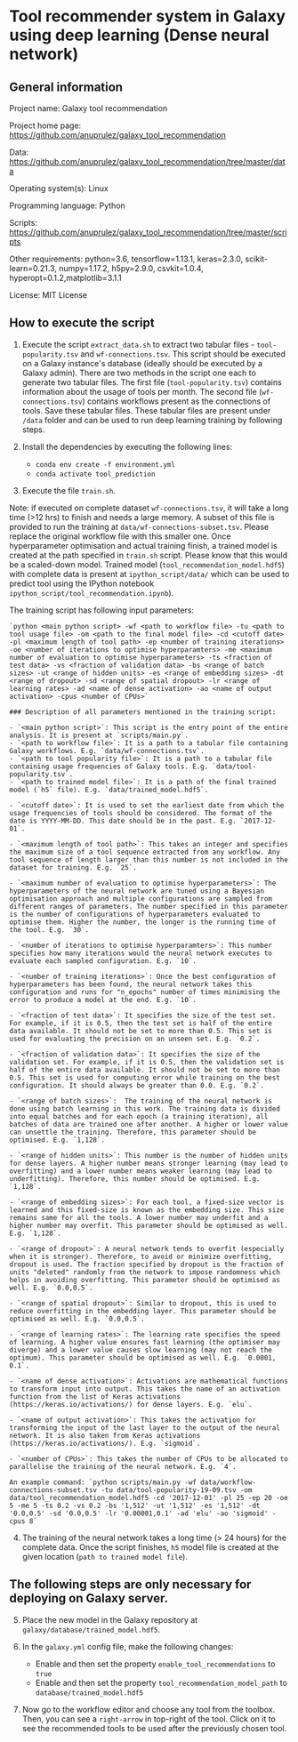 # Tool recommender system in Galaxy using deep learning (Dense neural network)

## General information

Project name: Galaxy tool recommendation

Project home page: https://github.com/anuprulez/galaxy_tool_recommendation

Data: https://github.com/anuprulez/galaxy_tool_recommendation/tree/master/data

Operating system(s): Linux

Programming language: Python

Scripts: https://github.com/anuprulez/galaxy_tool_recommendation/tree/master/scripts

Other requirements: python=3.6, tensorflow=1.13.1, keras=2.3.0, scikit-learn=0.21.3, numpy=1.17.2, h5py=2.9.0, csvkit=1.0.4, hyperopt=0.1.2,matplotlib=3.1.1

License: MIT License


## How to execute the script

1. Execute the script `extract_data.sh` to extract two tabular files - `tool-popularity.tsv` and `wf-connections.tsv`. This script should be executed on a Galaxy instance's database (ideally should be executed by a Galaxy admin). There are two methods in the script one each to generate two tabular files. The first file (`tool-popularity.tsv`) contains information about the usage of tools per month. The second file (`wf-connections.tsv`) contains workflows present as the connections of tools. Save these tabular files. These tabular files are present under `/data` folder and can be used to run deep learning training by following steps.

2. Install the dependencies by executing the following lines:
    *    `conda env create -f environment.yml`
    *    `conda activate tool_prediction`

3. Execute the file `train.sh`.

Note: if executed on complete dataset `wf-connections.tsv`, it will take a long time (>12 hrs) to finish and needs a large memory. A subset of this file is provided to run the training at `data/wf-connections-subset.tsv`. Please replace the original workflow file with this smaller one. Once hyperparameter optimisation and actual training finish, a trained model is created at the path specified in `train.sh` script. Please know that this would be a scaled-down model. Trained model (`tool_recommendation_model.hdf5`) with complete data is present at `ipython_script/data/` which can be used to predict tool using the IPython notebook `ipython_script/tool_recommendation.ipynb`).

The training script has following input parameters:

    `python <main python script> -wf <path to workflow file> -tu <path to tool usage file> -om <path to the final model file> -cd <cutoff date> -pl <maximum length of tool path> -ep <number of training iterations> -oe <number of iterations to optimise hyperparamters> -me <maximum number of evaluation to optimise hyperparameters> -ts <fraction of test data> -vs <fraction of validation data> -bs <range of batch sizes> -ut <range of hidden units> -es <range of embedding sizes> -dt <range of dropout> -sd <range of spatial dropout> -lr <range of learning rates> -ad <name of dense activation> -ao <name of output activation> -cpus <number of CPUs>`
    
    ### Description of all parameters mentioned in the training script:

    - `<main python script>`: This script is the entry point of the entire analysis. It is present at `scripts/main.py`.
    - `<path to workflow file>`: It is a path to a tabular file containing Galaxy workflows. E.g. `data/wf-connections.tsv`.
    - `<path to tool popularity file>`: It is a path to a tabular file containing usage frequencies of Galaxy tools. E.g. `data/tool-popularity.tsv`.
    - `<path to trained model file>`: It is a path of the final trained model (`h5` file). E.g. `data/trained_model.hdf5`.
    
    - `<cutoff date>`: It is used to set the earliest date from which the usage frequencies of tools should be considered. The format of the date is YYYY-MM-DD. This date should be in the past. E.g. `2017-12-01`.
    
    - `<maximum length of tool path>`: This takes an integer and specifies the maximum size of a tool sequence extracted from any workflow. Any tool sequence of length larger than this number is not included in the dataset for training. E.g. `25`.
    
    - `<maximum number of evaluation to optimise hyperparameters>`: The hyperparameters of the neural network are tuned using a Bayesian optimisation approach and multiple configurations are sampled from different ranges of parameters. The number specified in this parameter is the number of configurations of hyperparameters evaluated to optimise them. Higher the number, the longer is the running time of the tool. E.g. `30`.
    
    - `<number of iterations to optimise hyperparamters>`: This number specifies how many iterations would the neural network executes to evaluate each sampled configuration. E.g. `10`.
    
    - `<number of training iterations>`: Once the best configuration of hyperparameters has been found, the neural network takes this configuration and runs for "n_epochs" number of times minimising the error to produce a model at the end. E.g. `10`.
    
    - `<fraction of test data>`: It specifies the size of the test set. For example, if it is 0.5, then the test set is half of the entire data available. It should not be set to more than 0.5. This set is used for evaluating the precision on an unseen set. E.g. `0.2`.
    
    - `<fraction of validation data>`: It specifies the size of the validation set. For example, if it is 0.5, then the validation set is half of the entire data available. It should not be set to more than 0.5. This set is used for computing error while training on the best configuration. It should always be greater than 0.0. E.g. `0.2`.
    
    - `<range of batch sizes>`:  The training of the neural network is done using batch learning in this work. The training data is divided into equal batches and for each epoch (a training iteration), all batches of data are trained one after another. A higher or lower value can unsettle the training. Therefore, this parameter should be optimised. E.g. `1,128`.
    
    - `<range of hidden units>`: This number is the number of hidden units for dense layers. A higher number means stronger learning (may lead to overfitting) and a lower number means weaker learning (may lead to underfitting). Therefore, this number should be optimised. E.g. `1,128`.
    
    - `<range of embedding sizes>`: For each tool, a fixed-size vector is learned and this fixed-size is known as the embedding size. This size remains same for all the tools. A lower number may underfit and a higher number may overfit. This parameter should be optimised as well. E.g. `1,128`.
    
    - `<range of dropout>`: A neural network tends to overfit (especially when it is stronger). Therefore, to avoid or minimize overfitting, dropout is used. The fraction specified by dropout is the fraction of units "deleted" randomly from the network to impose randomness which helps in avoiding overfitting. This parameter should be optimised as well. E.g. `0.0,0.5`.
    
    - `<range of spatial dropout>`: Similar to dropout, this is used to reduce overfitting in the embedding layer. This parameter should be optimised as well. E.g. `0.0,0.5`.
    
    - `<range of learning rates>`: The learning rate specifies the speed of learning. A higher value ensures fast learning (the optimiser may diverge) and a lower value causes slow learning (may not reach the optimum). This parameter should be optimised as well. E.g. `0.0001, 0.1`.
    
    - `<name of dense activation>`: Activations are mathematical functions to transform input into output. This takes the name of an activation function from the list of Keras activations (https://keras.io/activations/) for dense layers. E.g. `elu`.
    
    - `<name of output activation>`: This takes the activation for transforming the input of the last layer to the output of the neural network. It is also taken from Keras activations (https://keras.io/activations/). E.g. `sigmoid`.
    
    - `<number of CPUs>`: This takes the number of CPUs to be allocated to parallelise the training of the neural network. E.g. `4`.

    An example command: `python scripts/main.py -wf data/workflow-connections-subset.tsv -tu data/tool-popularity-19-09.tsv -om data/tool_recommendation_model.hdf5 -cd '2017-12-01' -pl 25 -ep 20 -oe 5 -me 5 -ts 0.2 -vs 0.2 -bs '1,512' -ut '1,512' -es '1,512' -dt '0.0,0.5' -sd '0.0,0.5' -lr '0.00001,0.1' -ad 'elu' -ao 'sigmoid' -cpus 8`

4. The training of the neural network takes a long time (> 24 hours) for the complete data. Once the script finishes, `h5` model file is created at the given location (`path to trained model file`).

## The following steps are only necessary for deploying on Galaxy server.

5. Place the new model in the Galaxy repository at `galaxy/database/trained_model.hdf5`. 

6. In the `galaxy.yml` config file, make the following changes:
    - Enable and then set the property `enable_tool_recommendations` to `true`
    - Enable and then set the property `tool_recommendation_model_path` to `database/trained_model.hdf5`

7. Now go to the workflow editor and choose any tool from the toolbox. Then, you can see a `right-arrow` in top-right of the tool. Click on it to see the recommended tools to be used after the previously chosen tool.
